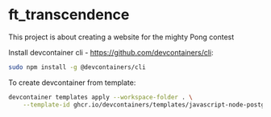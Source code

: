 # ft_transcendence
This project is about creating a website for the mighty Pong contest

Install devcontainer cli - https://github.com/devcontainers/cli:
```bash
sudo npm install -g @devcontainers/cli
```
To create devcontainer from template:
```bash
devcontainer templates apply --workspace-folder . \
    --template-id ghcr.io/devcontainers/templates/javascript-node-postgres:latest
```
